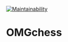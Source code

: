 [![Maintainability](https://api.codeclimate.com/v1/badges/a99a88d28ad37a79dbf6/maintainability)](https://github.com/mfinzi/OMGchess/maintainability)
# OMGchess
